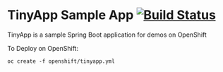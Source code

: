 TinyApp Sample App [![Build Status](https://travis-ci.org/siamaksade/tinyapp.svg?branch=master)](https://travis-ci.org/siamaksade/tinyapp)
===

TinyApp is a sample Spring Boot application for demos on OpenShift

To Deploy on OpenShift:

```
oc create -f openshift/tinyapp.yml
```
